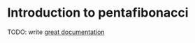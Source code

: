 # Introduction to pentafibonacci

TODO: write [great documentation](http://jacobian.org/writing/what-to-write/)
